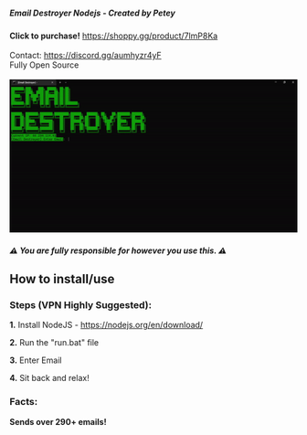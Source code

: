 ##### Email Destroyer Nodejs - Created by Petey
**Click to purchase!** https://shoppy.gg/product/7lmP8Ka<br><br>Contact: https://discord.gg/aumhyzr4yF<br>
Fully Open Source
<br>
<br>
![](https://github.com/Petey1337/email-destroyer/blob/main/email-destroyer.gif?raw=true)
<br>
##### ⚠️ You are fully responsible for however you use this. ⚠️

## How to install/use

### Steps (VPN Highly Suggested):

  **1.** Install NodeJS - https://nodejs.org/en/download/

  **2.** Run the "run.bat" file

  **3.** Enter Email

  **4.** Sit back and relax!

  ### Facts:

  **Sends over 290+ emails!**

